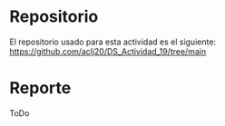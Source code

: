# Repositorio
El repositorio usado para esta actividad es el siguiente:
https://github.com/aclj20/DS_Actividad_19/tree/main

# Reporte
ToDo